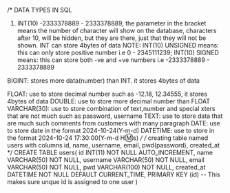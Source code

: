 /*
DATA TYPES IN SQL
1. INT(10) -2333378889 - 2333378889, the parameter in the bracket means the number of character will show on the database, characters after 10, will be hidden, but they are there, just that they will not be shown. INT can store 4bytes of data
NOTE:
INT(10) UNSIGNED means: this can only store positive  number i.e 0 - 2345111239;
INT(10) SIGNED means: this can store both -ve and +ve numbers i.e -2333378889 - 2333378889

BIGINT: stores more data(number) than INT. it stores 4bytes of data

FLOAT: use to store decimal number such as -12.18, 12.34555, it stores 4bytes of data
DOUBLE: use to store more decimal number than FLOAT
VARCHAR(30): use to store combination of text,number and special xters that are not much such as password, username
TEXT: use to store data that are much such comments from customers with many paragraph
DATE: use to store date in the format 2024-10-24(Y-m-d)
DATETIME: use to store in the format 2024-10-24 17:30:00(Y-m-d H:m:s)
*/
/*
creating table named users with columns id, name, username, email, pwd(password), created_at
*/
CREATE TABLE users(
	id INT(11) NOT NULL AUTO_INCREMENT,
    name VARCHAR(50) NOT NULL,
    username VARCHAR(50) NOT NULL,
    email VARCHAR(50) NOT NULL,
    pwd VARCHAR(100) NOT NULL,
    created_at DATETIME NOT NULL DEFAULT CURRENT_TIME,
    PRIMARY KEY (id) -- This makes sure unque id is assigned to one user
)

